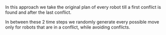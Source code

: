 In this approach we take the original plan of every robot till a first conflict is found and after the last conflict.

In between these 2 time steps we randomly generate every possible move only for robots that are in a conflict, while avoiding conflicts.